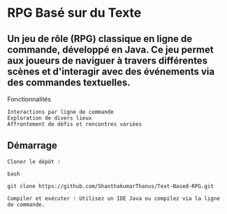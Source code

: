 # RPG Basé sur du Texte

## Un jeu de rôle (RPG) classique en ligne de commande, développé en Java. Ce jeu permet aux joueurs de naviguer à travers différentes scènes et d'interagir avec des événements via des commandes textuelles.
Fonctionnalités

    Interactions par ligne de commande
    Exploration de divers lieux
    Affrontement de défis et rencontres variées

## Démarrage

    Cloner le dépôt :

    bash

    git clone https://github.com/ShanthakumarThanus/Text-Based-RPG.git

    Compiler et exécuter : Utilisez un IDE Java ou compilez via la ligne de commande.
